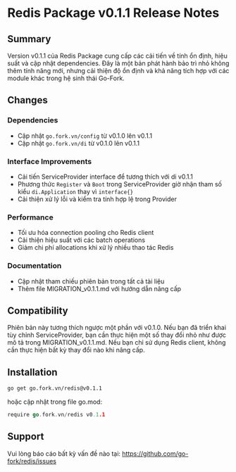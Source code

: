 # Redis Package v0.1.1 Release Notes

## Summary
Version v0.1.1 của Redis Package cung cấp các cải tiến về tính ổn định, hiệu suất và cập nhật dependencies. Đây là một bản phát hành bảo trì nhỏ không thêm tính năng mới, nhưng cải thiện độ ổn định và khả năng tích hợp với các module khác trong hệ sinh thái Go-Fork.

## Changes

### Dependencies
- Cập nhật `go.fork.vn/config` từ v0.1.0 lên v0.1.1
- Cập nhật `go.fork.vn/di` từ v0.1.0 lên v0.1.1

### Interface Improvements
- Cải tiến ServiceProvider interface để tương thích với di v0.1.1
- Phương thức `Register` và `Boot` trong ServiceProvider giờ nhận tham số kiểu `di.Application` thay vì `interface{}`
- Cải thiện xử lý lỗi và kiểm tra tính hợp lệ trong Provider

### Performance
- Tối ưu hóa connection pooling cho Redis client
- Cải thiện hiệu suất với các batch operations
- Giảm chi phí allocations khi xử lý nhiều thao tác Redis

### Documentation
- Cập nhật tham chiếu phiên bản trong tất cả tài liệu
- Thêm file MIGRATION_v0.1.1.md với hướng dẫn nâng cấp

## Compatibility
Phiên bản này tương thích ngược một phần với v0.1.0. Nếu bạn đã triển khai tùy chỉnh ServiceProvider, bạn cần thực hiện một số thay đổi nhỏ như được mô tả trong MIGRATION_v0.1.1.md. Nếu bạn chỉ sử dụng Redis client, không cần thực hiện bất kỳ thay đổi nào khi nâng cấp.

## Installation
```bash
go get go.fork.vn/redis@v0.1.1
```

hoặc cập nhật trong file go.mod:
```go
require go.fork.vn/redis v0.1.1
```

## Support
Vui lòng báo cáo bất kỳ vấn đề nào tại: https://github.com/go-fork/redis/issues
